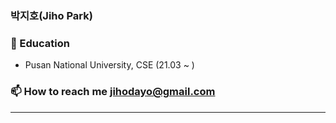<h3 align="left">박지호(Jiho Park)</h3>

### 📖 Education <br>
 - Pusan National University, CSE (21.03 ~ )<br>

### 📫 How to reach me jihodayo@gmail.com<br>

---

<p align="left">
</p>

